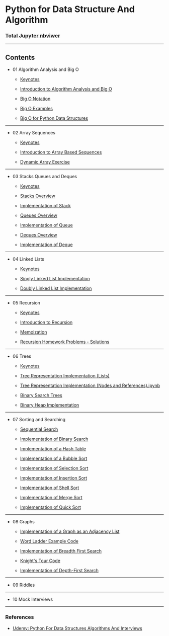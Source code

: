 # Python for Data Structure And Algorithm

### [Total Jupyter nbviwer](http://nbviewer.jupyter.org/github/leehaesung/Python_for_Algorithms_Data_Structures/tree/master/)

***

## Contents

* 01 Algorithm Analysis and Big O
  * [Keynotes](https://github.com/leehaesung/Python_for_Algorithms_Data_Structures/blob/master/01_Algorithm_Analysis_and_BigO/00_Keynotes/00_README.md)

  * [Introduction to Algorithm Analysis and Big O](https://github.com/leehaesung/Python_for_Algorithms_Data_Structures/blob/master/01_Algorithm_Analysis_and_BigO/01_Introduction_to_Algorithm_Analysis_and_Big_O%20.ipynb)

  * [Big O Notation](https://github.com/leehaesung/Python_for_Algorithms_Data_Structures/blob/master/01_Algorithm_Analysis_and_BigO/02_Big_O_Notation.ipynb)
  
  * [Big O Examples](https://github.com/leehaesung/Python_for_Algorithms_Data_Structures/blob/master/01_Algorithm_Analysis_and_BigO/03_Big_O_Examples.ipynb)
  
  * [Big O for Python Data Structures](https://github.com/leehaesung/Python_for_Algorithms_Data_Structures/blob/master/01_Algorithm_Analysis_and_BigO/04_Big_O_for_Python_Data_Structures.ipynb)
  
  

***
* 02 Array Sequences
  * [Keynotes](https://github.com/leehaesung/Python_for_Algorithms_Data_Structures/blob/master/02_Array_Sequences/00_Keynotes/00_README.md)

  * [Introduction to Array Based Sequences](https://github.com/leehaesung/Python_for_Algorithms_Data_Structures/blob/master/02_Array_Sequences/01_Introduction_to_Array_Based_Sequences.ipynb)
  
  * [Dynamic Array Exercise](https://github.com/leehaesung/Python_for_Algorithms_Data_Structures/blob/master/02_Array_Sequences/04_Dynamic_Array_Exercise.ipynb)
  
 

***
* 03 Stacks Queues and Deques
  * [Keynotes](https://github.com/leehaesung/Python_for_Algorithms_Data_Structures/blob/master/03_Stacks_Queues_and_Deques/00_Keynotes/00_README.md)

  * [Stacks Overview](https://github.com/leehaesung/Python_for_Algorithms_Data_Structures/blob/master/03_Stacks_Queues_and_Deques/02_Stacks_Overview.ipynb)
  
  * [Implementation of Stack](https://github.com/leehaesung/Python_for_Algorithms_Data_Structures/blob/master/03_Stacks_Queues_and_Deques/03_Implementation_of_Stack.ipynb)
  
  * [Queues Overview](https://github.com/leehaesung/Python_for_Algorithms_Data_Structures/blob/master/03_Stacks_Queues_and_Deques/04_Queues_Overview.ipynb)
  
  * [Implementation of Queue](https://github.com/leehaesung/Python_for_Algorithms_Data_Structures/blob/master/03_Stacks_Queues_and_Deques/05_Implementation_of_Queue.ipynb)
  
  * [Deques Overview](https://github.com/leehaesung/Python_for_Algorithms_Data_Structures/blob/master/03_Stacks_Queues_and_Deques/06_Deques_Overview.ipynb)
  
  * [Implementation of Deque](https://github.com/leehaesung/Python_for_Algorithms_Data_Structures/blob/master/03_Stacks_Queues_and_Deques/07_Implementation_of_Deque.ipynb)


***
* 04 Linked Lists
  * [Keynotes](https://github.com/leehaesung/Python_for_Algorithms_Data_Structures/blob/master/04_Linked_Lists/00_Keynotes/00_README.md)

  * [Singly Linked List Implementation](https://github.com/leehaesung/Python_for_Algorithms_Data_Structures/blob/master/04_Linked_Lists/03_Singly_Linked_List_Implementation.ipynb)
  
  * [Doubly Linked List Implementation](https://github.com/leehaesung/Python_for_Algorithms_Data_Structures/blob/master/04_Linked_Lists/05_Doubly_Linked_List_Implementation.ipynb)
  

***
* 05 Recursion
  * [Keynotes](https://github.com/leehaesung/Python_for_Algorithms_Data_Structures/blob/master/05_Recursion/00_Keynotes/00_README.md)

  * [Introduction to Recursion](https://github.com/leehaesung/Python_for_Algorithms_Data_Structures/blob/master/05_Recursion/01_Introduction_to_Recursion.ipynb)
  
  * [Memoization](https://github.com/leehaesung/Python_for_Algorithms_Data_Structures/blob/master/05_Recursion/04_Memoization.ipynb)
  
  * [Recursion Homework Problems - Solutions
](https://github.com/leehaesung/Python_for_Algorithms_Data_Structures/blob/master/05_Recursion/03_Recursion_Homework_Example_Problems_SOLUTIONS.ipynb)

  

***
* 06 Trees
  * [Keynotes](https://github.com/leehaesung/Python_for_Algorithms_Data_Structures/blob/master/06_Trees/00_Keynotes/00_README.md)

  * [Tree Representation Implementation (Lists)](https://github.com/leehaesung/Python_for_Algorithms_Data_Structures/blob/master/06_Trees/01_Tree_Representation_Implementation_Lists.ipynb)
  
  * [Tree Representation Implementation (Nodes and References).ipynb](https://github.com/leehaesung/Python_for_Algorithms_Data_Structures/blob/master/06_Trees/02_Tree_Representation_Implementation_Nodes_and_References.ipynb)
  
  * [Binary Search Trees](https://github.com/leehaesung/Python_for_Algorithms_Data_Structures/blob/master/06_Trees/04_Binary_Search_Trees.ipynb)
  
  * [Binary Heap Implementation](https://github.com/leehaesung/Python_for_Algorithms_Data_Structures/blob/master/06_Trees/03_Binary_Heap_Implementation.ipynb)


***
* 07 Sorting and Searching
  * [Sequential Search](https://github.com/leehaesung/Python_for_Algorithms_Data_Structures/blob/master/07_Sorting_and_Searching/01_Sequential_Search.ipynb)
  
  * [Implementation of Binary Search](https://github.com/leehaesung/Python_for_Algorithms_Data_Structures/blob/master/07_Sorting_and_Searching/02_Implementation_of_Binary_Search.ipynb)
  
  * [Implementation of a Hash Table](https://github.com/leehaesung/Python_for_Algorithms_Data_Structures/blob/master/07_Sorting_and_Searching/03_Implementation_of_a_Hash_Table.ipynb)
  
  * [Implementation of a Bubble Sort](https://github.com/leehaesung/Python_for_Algorithms_Data_Structures/blob/master/07_Sorting_and_Searching/04_Implementation_of_Bubble_Sort.ipynb)
  
  * [Implementation of Selection Sort](https://github.com/leehaesung/Python_for_Algorithms_Data_Structures/blob/master/07_Sorting_and_Searching/05_Implementation_of_Selection_Sort.ipynb)
  
  * [Implementation of Insertion Sort](https://github.com/leehaesung/Python_for_Algorithms_Data_Structures/blob/master/07_Sorting_and_Searching/06_Implementation_of_Insertion_Sort.ipynb)
  
  * [Implementation of Shell Sort](https://github.com/leehaesung/Python_for_Algorithms_Data_Structures/blob/master/07_Sorting_and_Searching/07_Implementation_of_Shell_Sort.ipynb)
  
  * [Implementation of Merge Sort](https://github.com/leehaesung/Python_for_Algorithms_Data_Structures/blob/master/07_Sorting_and_Searching/08_Implementation_of_Merge_Sort.ipynb)
  
  * [Implementation of Quick Sort](https://github.com/leehaesung/Python_for_Algorithms_Data_Structures/blob/master/07_Sorting_and_Searching/09_Implementation_of_Quick_Sort.ipynb)


***
* 08 Graphs
  * [Implementation of a Graph as an Adjacency List](https://github.com/leehaesung/Python_for_Algorithms_Data_Structures/blob/master/08_Graphs/01_Implementation_of_Adjacency_List.ipynb)
  
  * [Word Ladder Example Code](https://github.com/leehaesung/Python_for_Algorithms_Data_Structures/blob/master/08_Graphs/02_Word_Ladder_Example_Problem.ipynb)
  
  * [Implementation of Breadth First Search](https://github.com/leehaesung/Python_for_Algorithms_Data_Structures/blob/master/08_Graphs/03_Implementation_of_Breadth_First_Search.ipynb)
  
  * [Knight's Tour Code](https://github.com/leehaesung/Python_for_Algorithms_Data_Structures/blob/master/08_Graphs/04_Knight's_Tour_Example_Problem.ipynb)
  
  * [Implementation of Depth-First Search](https://github.com/leehaesung/Python_for_Algorithms_Data_Structures/blob/master/08_Graphs/05_Implementation_of_Depth_First_Search.ipynb)


***
* 09 Riddles


***
* 10 Mock Interviews


***
### References
  * [Udemy: Python For Data Structures Algorithms And Interviews](https://www.udemy.com/python-for-data-structures-algorithms-and-interviews/)   

